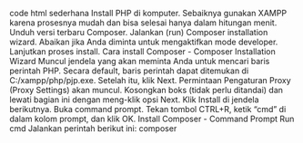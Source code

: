 code html sederhana
Install PHP di komputer. Sebaiknya gunakan XAMPP karena prosesnya mudah dan bisa selesai hanya dalam hitungan menit.
Unduh versi terbaru Composer.
Jalankan (run) Composer installation wizard. Abaikan jika Anda diminta untuk mengaktifkan mode developer. Lanjutkan proses install.
Cara install Composer - Composer Installation Wizard
Muncul jendela yang akan meminta Anda untuk mencari baris perintah PHP. Secara default, baris perintah dapat ditemukan di C:/xampp/php/pjp.exe. Setelah itu, klik Next.
Permintaan Pengaturan Proxy (Proxy Settings) akan muncul. Kosongkan boks (tidak perlu ditandai) dan lewati bagian ini dengan meng-klik opsi Next. Klik Install di jendela berikutnya.
Buka command prompt. Tekan tombol CTRL+R, ketik “cmd” di dalam kolom prompt, dan klik OK.
Install Composer - Command Prompt Run cmd
Jalankan perintah berikut ini:
composer
